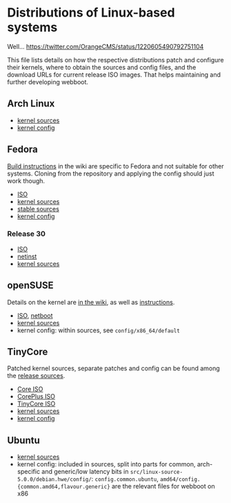 # Distributions of Linux-based systems

Well... https://twitter.com/OrangeCMS/status/1220605490792751104

This file lists details on how the respective distributions patch and configure
their kernels, where to obtain the sources and config files, and the download
URLs for current release ISO images. That helps maintaining and further
developing webboot.

## Arch Linux

- [kernel sources](https://git.archlinux.org/linux.git?signed#tag=v5.4.14-arch1)
- [kernel config](https://git.archlinux.org/svntogit/packages.git/tree/trunk?h=packages/linux)

## Fedora

[Build instructions](https://fedoraproject.org/wiki/Building_a_custom_kernel)
in the wiki are specific to Fedora and not suitable for other systems.
Cloning from the repository and applying the config should just work though.

- [ISO](https://download.fedoraproject.org/pub/fedora/linux/releases/31/Workstation/x86_64/iso/Fedora-Workstation-Live-x86_64-31-1.9.iso)
- [kernel sources](https://src.fedoraproject.org/rpms/kernel/tree/master)
- [stable sources](https://koji.fedoraproject.org/koji/search?terms=kernel-5.5.0-0.rc6.git3.1.fc32&type=build&match=glob)
- [kernel config](https://src.fedoraproject.org/rpms/kernel/raw/master/f/kernel-x86_64-fedora.config)

### Release 30

- [ISO](https://dl.fedoraproject.org/pub/archive/fedora/linux/releases/30/Workstation/x86_64/iso/Fedora-Workstation-Live-x86_64-30-1.2.iso)
- [netinst](https://dl.fedoraproject.org/pub/archive/fedora/linux/releases/30/Workstation/x86_64/iso/Fedora-Workstation-netinst-x86_64-30-1.2.iso)
- [kernel sources](https://dl.fedoraproject.org/pub/archive/fedora/linux/releases/30/Workstation/source/tree/Packages/k/kernel-5.0.9-301.fc30.src.rpm)

## openSUSE

Details on the kernel are [in the wiki](https://en.opensuse.org/Kernel), as well
as [instructions](https://en.opensuse.org/openSUSE:Kernel_git).

- [ISO](https://download.opensuse.org/distribution/leap/15.1/iso/openSUSE-Leap-15.1-DVD-x86_64.iso),
  [netboot](https://download.opensuse.org/distribution/leap/15.1/iso/openSUSE-Leap-15.1-NET-x86_64.iso)
- [kernel sources](https://kernel.opensuse.org/cgit/kernel-source/tree/config/x86_64/default?h=openSUSE-15.2)
- kernel config: within sources, see `config/x86_64/default`

## TinyCore

Patched kernel sources, separate patches and config can be found among the
[release sources](http://tinycorelinux.net/10.x/x86/release/src/kernel/).

- [Core ISO](http://tinycorelinux.net/10.x/x86/release/Core-current.iso)
- [CorePlus ISO](http://tinycorelinux.net/10.x/x86/release/CorePlus-current.iso)
- [TinyCore ISO](http://tinycorelinux.net/10.x/x86/release/TinyCore-current.iso)
- [kernel sources](http://tinycorelinux.net/10.x/x86/release/src/kernel/linux-4.19.10-patched.txz)
- [kernel config](http://tinycorelinux.net/10.x/x86/release/src/kernel/config-4.19.10-tinycore)

## Ubuntu

- [kernel sources](http://security.ubuntu.com/ubuntu/pool/main/l/linux-hwe/linux-source-5.0.0_5.0.0-37.40~18.04.1_all.deb)
- kernel config: included in sources, split into parts for common, arch-specific
  and generic/low latency bits in `src/linux-source-5.0.0/debian.hwe/config/`:
  `config.common.ubuntu`, `amd64/config.{common.amd64,flavour.generic}` are
  the relevant files for webboot on x86
